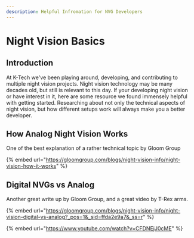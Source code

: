 ```yaml
---
description: Helpful Infromation for NVG Developers
---
```


# Night Vision Basics

## Introduction

At K-Tech we've been playing around, developing, and contributing to multiple night vision projects. Night vision technology may be many decades old, but still is relevant to this day. If your developing night vision or have interest in it, here are some resource we found immensely helpful with getting started. Researching about not only the technical aspects of night vision, but how different setups work will always make you a better developer.&#x20;

## How Analog Night Vision Works

One of the best explanation of a rather technical topic by Gloom Group

{% embed url="https://gloomgroup.com/blogs/night-vision-info/night-vision-how-it-works" %}

## Digital NVGs vs Analog

Another great write up by Gloom Group, and a great video by T-Rex arms.

{% embed url="https://gloomgroup.com/blogs/night-vision-info/night-vision-digital-vs-analog?_pos=1&_sid=ffda2e9a7&_ss=r" %}

{% embed url="https://www.youtube.com/watch?v=CFDNEjJ0cME" %}
